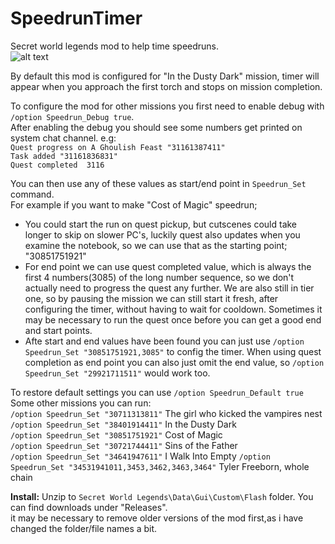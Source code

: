 # SpeedrunTimer
Secret world legends mod to help time speedruns.  
![alt text](https://i.imgur.com/AeQbVol.png "Example")  
	
By default this mod is configured for "In the Dusty Dark" mission, timer will appear when you approach the first torch and stops on mission completion.  


To configure the mod for other missions you first need to enable debug with `/option Speedrun_Debug true`.  
After enabling the debug you should see some numbers get printed on system chat channel. e.g:  
`Quest progress on A Ghoulish Feast "31161387411"`  
`Task added "31161836831"`  
`Quest completed  3116`  

You can then use any of these values as start/end point in `Speedrun_Set` command.  
For example if you want to make "Cost of Magic" speedrun;  
* You could start the run on quest pickup, but cutscenes could take longer to skip on slower PC's,  luckily quest also updates when you examine the notebook, so we can use that as the starting point; "30851751921"
* For end point we can use quest completed value, which is always the first 4 numbers(3085) of the long number sequence, so we don't actually need to progress the quest any further.
  We are also still in tier one, so by pausing the mission we can still start it fresh, after configuring the timer, without having to wait for cooldown.
  Sometimes it may be necessary to run the quest once before you can get a good end and start points.
* Afte start and end values have been found you can just use `/option Speedrun_Set "30851751921,3085"` to config the timer.
  When using quest completion as end point you can also just omit the end value, so `/option Speedrun_Set "29921711511"` would work too.


To restore default settings you can use `/option Speedrun_Default true`  
Some other missions you can run:  
`/option Speedrun_Set "30711313811"` The girl who kicked the vampires nest  
`/option Speedrun_Set "38401914411"` In the Dusty Dark  
`/option Speedrun_Set "30851751921"` Cost of Magic  
`/option Speedrun_Set "30721744411"` Sins of the Father  
`/option Speedrun_Set "34641947611"` I Walk Into Empty
`/option Speedrun_Set "34531941011,3453,3462,3463,3464"` Tyler Freeborn, whole chain


**Install:**
Unzip to `Secret World Legends\Data\Gui\Custom\Flash` folder. You can find downloads under "Releases".  
it may be necessary to remove older versions of the mod first,as i have changed the folder/file names a bit.